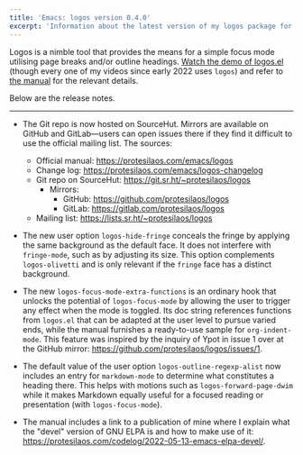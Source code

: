 ```yaml
---
title: 'Emacs: logos version 0.4.0'
excerpt: 'Information about the latest version of my logos package for GNU Emacs.'
---
```


Logos is a nimble tool that provides the means for a simple focus mode
utilising page breaks and/or outline headings.  [Watch the demo of
logos.el](https://protesilaos.com/codelog/2022-03-11-emacs-logos-demo/)
(though every one of my videos since early 2022 uses `logos`) and refer
to [the manual](https://protesilaos.com/emacs/logos) for the relevant
details.

Below are the release notes.

* * *

-   The Git repo is now hosted on SourceHut.  Mirrors are available on
    GitHub and GitLab&#x2014;users can open issues there if they find it
    difficult to use the official mailing list.  The sources:
    -   Official manual: <https://protesilaos.com/emacs/logos>
    -   Change log: <https://protesilaos.com/emacs/logos-changelog>
    -   Git repo on SourceHut: <https://git.sr.ht/~protesilaos/logos>
        -   Mirrors:
            -   GitHub: <https://github.com/protesilaos/logos>
            -   GitLab: <https://gitlab.com/protesilaos/logos>
    -   Mailing list: <https://lists.sr.ht/~protesilaos/logos>

-   The new user option `logos-hide-fringe` conceals the fringe by
    applying the same background as the default face.  It does not
    interfere with `fringe-mode`, such as by adjusting its size.  This
    option complements `logos-olivetti` and is only relevant if the
    `fringe` face has a distinct background.

-   The new `logos-focus-mode-extra-functions` is an ordinary hook that
    unlocks the potential of `logos-focus-mode` by allowing the user to
    trigger any effect when the mode is toggled.  Its doc string
    references functions from `logos.el` that can be adapted at the user
    level to pursue varied ends, while the manual furnishes a ready-to-use
    sample for `org-indent-mode`.  This feature was inspired by the
    inquiry of Ypot in issue 1 over at the GitHub mirror:
    <https://github.com/protesilaos/logos/issues/1>.

-   The default value of the user option `logos-outline-regexp-alist` now
    includes an entry for `markdown-mode` to determine what constitutes a
    heading there.  This helps with motions such as
    `logos-forward-page-dwim` while it makes Markdown equally useful for a
    focused reading or presentation (with `logos-focus-mode`).

-   The manual includes a link to a publication of mine where I explain
    what the "devel" version of GNU ELPA is and how to make use of it:
    <https://protesilaos.com/codelog/2022-05-13-emacs-elpa-devel/>.

